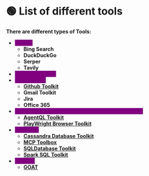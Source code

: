 # 🟢 List of different tools

**There are different types of Tools:**

* <mark style="color:purple;background-color:purple;">**Search**</mark>
  * **Bing Search**
  * **DuckDuckGo**
  * **Serper**
  * **Tavily**
* <mark style="color:purple;background-color:purple;">**Code interpreter**</mark>
* <mark style="color:purple;background-color:purple;">**Productivity**</mark>
  * [**Github Toolkit**](https://python.langchain.com/docs/integrations/tools/github/)
  * **Gmail Toolkit**
  * **Jira**
  * **Office 365**
* <mark style="color:purple;background-color:purple;">**Web Browsing - to automate tasks in web browsers**</mark>
  * [**AgentQL Toolkit**](https://python.langchain.com/docs/integrations/tools/agentql/)
  * [**PlayWright Browser Toolkit**](https://python.langchain.com/docs/integrations/tools/playwright/)
* <mark style="color:purple;background-color:purple;">**Database**</mark>
  * [**Cassandra Database Toolkit**](https://python.langchain.com/docs/integrations/tools/cassandra_database/)
  * [**MCP Toolbox**](https://python.langchain.com/docs/integrations/tools/toolbox/)
  * [**SQLDatabase Toolkit**](https://python.langchain.com/docs/integrations/tools/sql_database/)
  * [**Spark SQL Toolkit**](https://python.langchain.com/docs/integrations/tools/spark_sql/)
* <mark style="color:purple;background-color:purple;">**Finance**</mark>
  * [**GOAT**](https://python.langchain.com/docs/integrations/tools/goat/)

